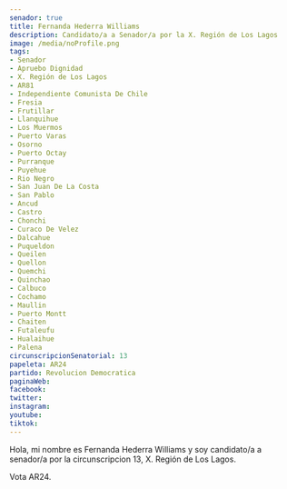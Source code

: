 ```yaml
---
senador: true
title: Fernanda Hederra Williams
description: Candidato/a a Senador/a por la X. Región de Los Lagos
image: /media/noProfile.png
tags:
- Senador
- Apruebo Dignidad
- X. Región de Los Lagos
- AR81
- Independiente Comunista De Chile
- Fresia
- Frutillar
- Llanquihue
- Los Muermos
- Puerto Varas
- Osorno
- Puerto Octay
- Purranque
- Puyehue
- Rio Negro
- San Juan De La Costa
- San Pablo
- Ancud
- Castro
- Chonchi
- Curaco De Velez
- Dalcahue
- Puqueldon
- Queilen
- Quellon
- Quemchi
- Quinchao
- Calbuco
- Cochamo
- Maullin
- Puerto Montt
- Chaiten
- Futaleufu
- Hualaihue
- Palena
circunscripcionSenatorial: 13
papeleta: AR24
partido: Revolucion Democratica
paginaWeb:
facebook:
twitter:
instagram:
youtube:
tiktok:
---
```

Hola, mi nombre es Fernanda Hederra Williams y soy candidato/a a senador/a por la circunscripcion 13, X. Región de Los Lagos.

Vota AR24.